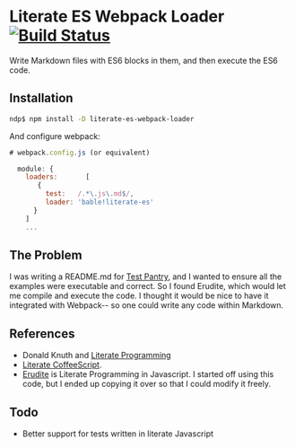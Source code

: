 # Literate ES Webpack Loader [![Build Status](https://travis-ci.org/ndp-software/literate-es-webpack-loader.svg?branch=master)](https://travis-ci.org/ndp-software/literate-es-webpack-loader)

Write Markdown files with ES6 blocks in them, and then execute the
ES6 code.

## Installation

```bash
ndp$ npm install -D literate-es-webpack-loader
```

And configure webpack:

```js
# webpack.config.js (or equivalent)

  module: {
    loaders:       [
       {
         test:   /.*\.js\.md$/,
         loader: 'bable!literate-es'
      }
    ]
    ...
```


## The Problem

I was writing a README.md for [Test Pantry](https://github.com/ndp/test-pantry),
and I wanted to ensure all the examples were executable and correct.
So I found Erudite, which would let me compile and execute the code.
I thought it would be nice to have it integrated with Webpack-- so
one could write any code within Markdown.

## References

* Donald Knuth and [Literate Programming](http://en.wikipedia.org/wiki/Literate_programming) 
* [Literate CoffeeScript](http://coffeescript.org/#literate).
* [Erudite](https://github.com/artisonian/erudite) is Literate Programming
  in Javascript. I started off using this code, but I ended up copying it over
  so that I could modify it freely. 
  
## Todo

* Better support for tests written in literate Javascript




